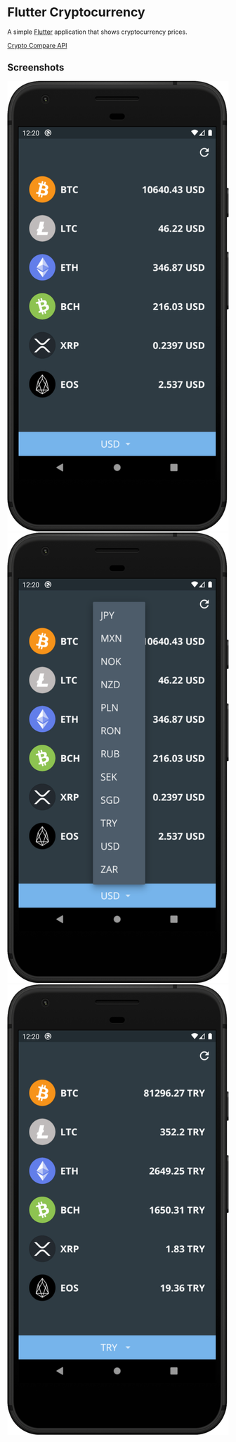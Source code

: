 # Flutter Cryptocurrency

A simple [Flutter](https://flutter.dev/) application that shows cryptocurrency prices.

[Crypto Compare API](https://min-api.cryptocompare.com/)

## Screenshots

![](./screenshots/screenshot1.png?raw=true "Android")
![](./screenshots/screenshot2.png?raw=true "Android")
![](./screenshots/screenshot3.png?raw=true "Android")
